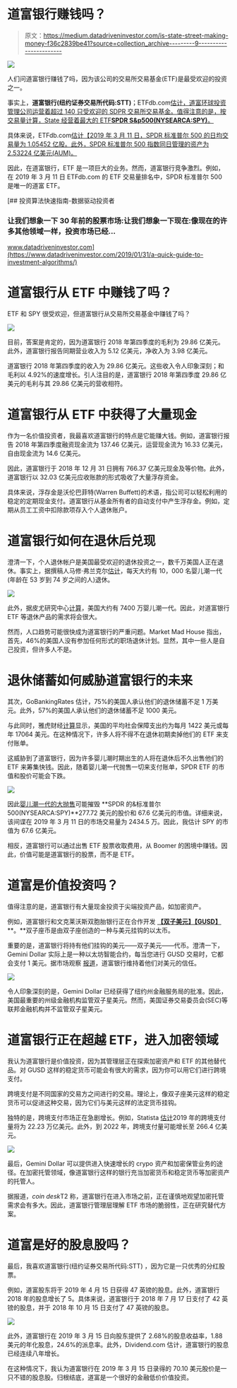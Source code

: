 # 道富银行赚钱吗？

> 原文：<https://medium.datadriveninvestor.com/is-state-street-making-money-f36c2839be41?source=collection_archive---------9----------------------->

[![](img/e13b2247813ab98d048b467ef4e9b0ba.png)](http://www.track.datadriveninvestor.com/1B9E)

人们问道富银行赚钱了吗，因为该公司的交易所交易基金(ETF)是最受欢迎的投资之一。

事实上，**道富银行(纽约证券交易所代码:STT)**；ETFdb.com[估计，道富环球投资管理公司运营着超过 140 只受欢迎的 SDPR 交易所交易基金。值得注意的是，按交易量计算，State 经营着最大的 ETF**SPDR S&p500(NYSEARCA:SPY)**。](https://etfdb.com/etfs/issuers/state-street-spdr/)

具体来说，ETFdb.com[估计【2019 年 3 月 11 日，SPDR 标准普尔 500 的日均交易量为 1.05452 亿股。此外，SPDR 标准普尔 500 指数同日管理的资产为 2.53224 亿美元(AUM)。](https://etfdb.com/compare/volume/)

因此，在道富银行，ETF 是一项巨大的业务。然而，道富银行竞争激烈。例如，在 2019 年 3 月 11 日 ETFdb.com 的 ETF 交易量排名中，SPDR 标准普尔 500 是唯一的道富 ETF。

[](https://www.datadriveninvestor.com/2019/01/31/a-quick-guide-to-investment-algorithms/) [## 投资算法快速指南-数据驱动投资者

### 让我们想象一下 30 年前的股票市场:让我们想象一下现在:像现在的许多其他领域一样，投资市场已经…

www.datadriveninvestor.com](https://www.datadriveninvestor.com/2019/01/31/a-quick-guide-to-investment-algorithms/) 

# **道富银行从 ETF 中赚钱了吗？**

ETF 和 SPY 很受欢迎，但道富银行从交易所交易基金中赚钱了吗？

![](img/3ad3259ee85540f46d753e3b7e46d0a4.png)

目前，答案是肯定的，因为道富银行 2018 年第四季度的毛利为 29.86 亿美元。此外，道富银行报告同期营业收入为 5.12 亿美元，净收入为 3.98 亿美元。

道富银行 2018 年第四季度的收入为 29.86 亿美元。这些收入令人印象深刻；和毛利以 4.92%的速度增长。引人注目的是，道富银行 2018 年第四季度 29.86 亿美元的毛利与其 29.86 亿美元的营收相符。

# **道富银行从 ETF 中获得了大量现金**

作为一名价值投资者，我最喜欢道富银行的特点是它能赚大钱。例如，道富银行报告 2018 年第四季度融资现金流为 137.46 亿美元，运营现金流为 16.33 亿美元，自由现金流为 14.6 亿美元。

因此，道富银行于 2018 年 12 月 31 日拥有 766.37 亿美元现金及等价物。此外，道富银行以 32.03 亿美元应收账款的形式吸收了大量浮存资金。

具体来说，浮存金是沃伦巴菲特(Warren Buffett)的术语，指公司可以轻松利用的稳定的定期现金支付。道富银行从基金所有者的自动支付中产生浮存金。例如，定期从员工工资中扣除款项存入个人退休账户。

# **道富银行如何在退休后兑现**

澄清一下，个人退休帐户是美国最受欢迎的退休投资之一，数千万美国人正在退休。事实上，据撰稿人马修·弗兰克尔[估计](https://www.fool.com/retirement/2017/07/29/9-baby-boomer-statistics-that-will-blow-you-away.aspx)，每天大约有 10，000 名婴儿潮一代(年龄在 53 岁到 74 岁之间的人)退休。

![](img/797de61b64c43ddd9fc3f72b3d7ea45f.png)

此外，据皮尤研究中心[计算](http://www.pewresearch.org/fact-tank/2018/03/01/millennials-overtake-baby-boomers/)，美国大约有 7400 万婴儿潮一代。因此，对道富银行 ETF 等退休产品的需求将会很大。

然而，人口趋势可能很快成为道富银行的严重问题。Market Mad House 指出，首先，46%的美国人没有参加任何形式的职场退休计划。显然，其中一些人是自己投资，但许多人不是。

# **退休储蓄如何威胁道富银行的未来**

其次，GoBankingRates 估计，75%的美国人承认他们的退休储蓄不足 1 万美元。此外，57%的美国人承认他们的退休储蓄不足 1000 美元。

与此同时，雅虎财经[计算](https://finance.yahoo.com/news/apos-average-social-security-beneficiary-100600142.html)显示，美国的平均社会保障支出约为每月 1422 美元或每年 17064 美元。在这种情况下，许多人将不得不在退休初期卖掉他们的 ETF 来支付账单。

这威胁到了道富银行，因为许多婴儿潮时期出生的人将在退休后不久出售他们的 ETF 来筹集快钱。因此，随着婴儿潮一代抛售一切来支付账单，SPDR ETF 的市值和股价可能会下跌。

![](img/d3d445c5c2fcdba7ae23e405603d7484.png)

因此[婴儿潮一代的大抛售](https://marketmadhouse.com/great-baby-boomer-sell-off-begin-change-everything/)可能摧毁 **SPDR 的&标准普尔 500(NYSEARCA:SPY)**277.72 美元的股价和 67.6 亿美元的市值。详细来说，该间谍在 2019 年 3 月 11 日的市场交易量为 2434.5 万。因此，我估计 SPY 的市值为 67.6 亿美元。

相反，道富银行可以通过出售 ETF 股票收取费用，从 Boomer 的困境中赚钱。因此，价值可能是道富银行的股票，而不是 ETF。

# **道富是价值投资吗？**

值得注意的是，道富银行有大量现金投资于尖端投资产品，如加密资产。

例如，道富银行和文克莱沃斯双胞胎银行正在合作开发 [**【双子美元】【GUSD】**](https://gemini.com/dollar/)**。**双子座币是由双子座创造的一种与美元挂钩的以太币。

重要的是，道富银行将持有他们挂钩的美元——双子美元——代币。澄清一下，Gemini Dollar 实际上是一种以太坊智能合约，每当您进行 GUSD 交易时，它都会支付 1 美元。据市场观察 [报道](https://www.marketwatch.com/story/winklevoss-twins-gemini-trust-launches-worlds-first-regulated-stablecoin-2018-09-10)，道富银行维持着他们对美元的信任。

![](img/a0672e1ae017d51393777c74c4918e30.png)

令人印象深刻的是，Gemini Dollar 已经获得了纽约州金融服务局的批准。因此，美国最重要的州级金融机构监管双子星美元。然而，美国证券交易委员会(SEC)等联邦金融机构并不监管双子星美元。

# **道富银行正在超越 ETF，进入加密领域**

我认为道富银行是价值投资，因为其管理层正在探索加密资产和 ETF 的其他替代品。对 GUSD 这样的稳定货币可能会有很大的需求，因为你可以用它们进行跨境支付。

跨境支付是不同国家的交易方之间进行的交易。理论上，像双子座美元这样的稳定货币可以促进这种交易，因为它们与美元这样的法定货币挂钩。

独特的是，跨境支付市场正在急剧增长。例如，Statista [估计](https://www.statista.com/statistics/609723/value-of-cross-border-payments-by-type/)2019 年的跨境支付量将为 22.23 万亿美元。此外，到 2022 年，跨境支付量可能增长至 266.4 亿美元。

![](img/e2612e760e78ee9f7fa4bd8a256bdf7b.png)

最后，Gemini Dollar 可以提供进入快速增长的 crypo 资产和加密保管业务的途径。在加密托管领域，像道富银行这样的银行充当加密货币和稳定货币等加密资产的托管人。

据报道，*coin desk*T2 称，道富银行在进入市场之前，正在谨慎地观望加密托管需求会有多大。因此，道富银行管理层理解 ETF 市场的脆弱性，正在研究替代方案。

# **道富是好的股息股吗？**

最后，我喜欢道富银行(纽约证券交易所代码:STT) ，因为它是一只优秀的分红股票。

例如，道富股东将于 2019 年 4 月 15 日获得 47 英镑的股息。此外，道富银行 2018 年的股息增长了 5。具体来说，道富银行于 2018 年 7 月 17 日支付了 42 英镑的股息，并于 2018 年 10 月 15 日支付了 47 英镑的股息。

![](img/0e09123bd64f1e8011b78ad8bf6265ac.png)

此外，道富银行在 2019 年 3 月 15 日向股东提供了 2.68%的股息收益率，1.88 美元的年化股息，24.6%的派息率。此外，Dividend.com 估计，道富银行的股息已经连续八年增长。

在这种情况下，我认为道富银行在 2019 年 3 月 15 日录得的 70.10 美元股价是一只不错的股息股。归根结底，道富是一个很好的金融低价价值投资。